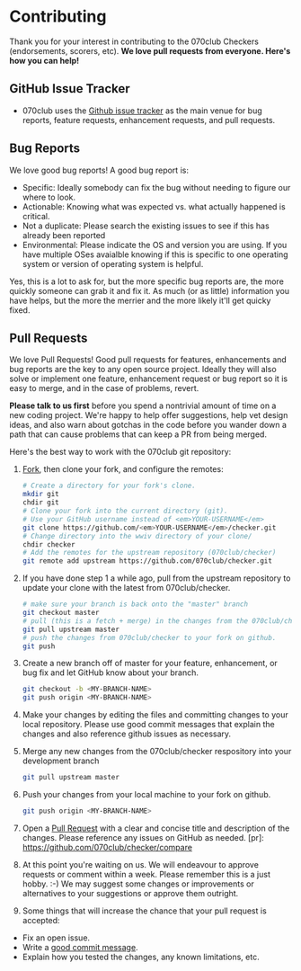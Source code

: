 # Contributing

Thank you for your interest in contributing to the 070club Checkers (endorsements, scorers, etc).
<strong>We love pull requests from everyone. Here's how you can help!</strong>

## GitHub Issue Tracker

* 070club uses the [Github issue tracker](https://github.com/070club/checker/issues) as the main venue for
bug reports, feature requests, enhancement requests, and pull requests.

## Bug Reports

We love good bug reports!  A good bug report is:
* Specific: Ideally somebody can fix the bug without needing to figure our where to look.  
* Actionable: Knowing what was expected vs. what actually happened is critical.
* Not a duplicate: Please search the existing issues to see if this has already been reported
* Environmental: Please indicate the OS and version you are using.  If you have multiple OSes avaialble knowing if this is specific to one operating system or version of operating system is helpful.

Yes, this is a lot to ask for, but the more specific bug reports are, the more quickly someone can grab it and fix it.  As much (or as little) information you have helps, but the more the merrier and the more likely it'll get quicky fixed.

## Pull Requests

We love Pull Requests! Good pull requests for features, enhancements and bug reports are the key to any open source project. Ideally they will also solve or implement one feature, enhancement request or bug report so it is easy to merge, and in the case of problems, revert. 

<strong>Please talk to us first</strong> before you spend a nontrivial amount of time on a new coding project.  We're happy to help offer suggestions, help vet design ideas, and also warn about gotchas in the code before you wander down a path that can cause problems that can keep a PR from being merged.  

Here's the best way to work with the 070club git repository:

1. [Fork](https://help.github.com/articles/fork-a-repo/), then clone your fork, and configure the remotes:
    
    ```bash
    # Create a directory for your fork's clone.
    mkdir git
    chdir git
    # Clone your fork into the current directory (git).
    # Use your GitHub username instead of <em>YOUR-USERNAME</em>
    git clone https://github.com/<em>YOUR-USERNAME</em>/checker.git
    # Change directory into the wwiv directory of your clone/
    chdir checker
    # Add the remotes for the upstream repository (070club/checker)
    git remote add upstream https://github.com/070club/checker.git
    ```
    
2. If you have done step 1 a while ago, pull from the upstream repository to update your clone with the latest from 070club/checker.
    ```bash
    # make sure your branch is back onto the "master" branch
    git checkout master
    # pull (this is a fetch + merge) in the changes from the 070club/checker respository.
    git pull upstream master
    # push the changes from 070club/checker to your fork on github.
    git push
    ```
    
3. Create a new branch off of master for your feature, enhancement, or bug fix and let GitHub know about your branch.

    ```bash
    git checkout -b <MY-BRANCH-NAME>
    git push origin <MY-BRANCH-NAME>
    ```    

4. Make your changes by editing the files and committing changes to your local repository.  Please use good commit messages that explain the changes and also reference github issues as necessary.

5. Merge any new changes from the 070club/checker respository into your development branch

    ```bash
    git pull upstream master
    ```    
    
6. Push your changes from your local machine to your fork on github.

    ```bash
    git push origin <MY-BRANCH-NAME>
    ```
    
7. Open a [Pull Request](https://help.github.com/articles/using-pull-requests/) with a clear and concise
   title and description of the changes.  Please reference any issues on GitHub as needed. 
   [pr]: https://github.com/070club/checker/compare

8. At this point you're waiting on us. We will endeavour to approve requests or comment within a week.
Please remember this is a just hobby. :-) We may suggest
some changes or improvements or alternatives to your suggestions or approve them outright.

9. Some things that will increase the chance that your pull request is accepted:

* Fix an open issue.
* Write a [good commit message][commit].
* Explain how you tested the changes, any known limitations, etc.

[commit]: http://tbaggery.com/2008/04/19/a-note-about-git-commit-messages.html
